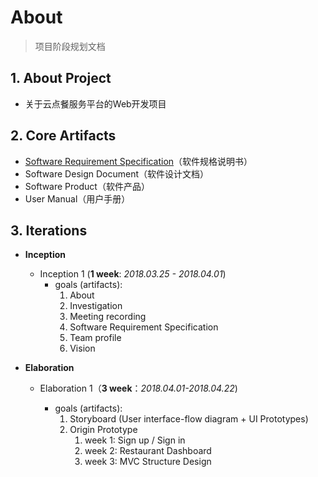 # About

> 项目阶段规划文档

## 1. About Project

- 关于云点餐服务平台的Web开发项目

## 2. Core Artifacts

- [Software Requirement Specification](Software-Requirement-Specification.md)（软件规格说明书）
- Software Design Document（软件设计文档）
- Software Product（软件产品）
- User Manual（用户手册）

## 3. Iterations


- **Inception**
  - Inception 1 (**1 week**: *2018.03.25 - 2018.04.01*)
    - goals (artifacts): 
      1. About
      2. Investigation
      3. Meeting recording
      4. Software Requirement Specification
      5. Team profile
      6. Vision
- **Elaboration** 

  - Elaboration 1（**3 week**：*2018.04.01-2018.04.22*)

    - goals (artifacts):
      1. Storyboard (User interface-flow diagram + UI Prototypes)
      2. Origin Prototype
         1. week 1: Sign up / Sign in
         2. week 2: Restaurant Dashboard
         3. week 3: MVC Structure Design
